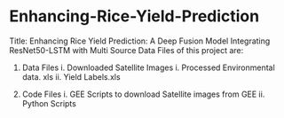 # Enhancing-Rice-Yield-Prediction

Title: Enhancing Rice Yield Prediction: A Deep Fusion Model Integrating ResNet50-LSTM with Multi Source Data
Files of this project are:
1. Data Files
      i. Downloaded Satellite Images
      i. Processed Environmental data. xls
      ii. Yield Labels.xls
         
3. Code Files
       i. GEE Scripts to download Satellite images from GEE
       ii. Python Scripts
